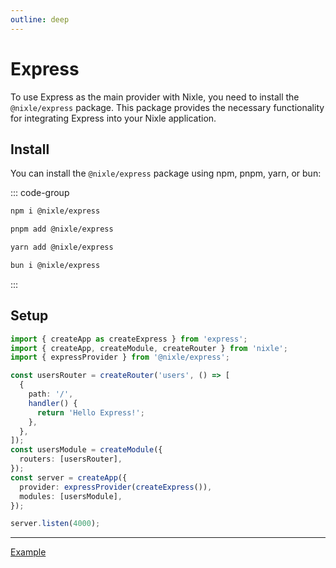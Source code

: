 ```yaml
---
outline: deep
---
```


# Express

To use Express as the main provider with Nixle, you need to install the `@nixle/express` package. This package provides the necessary functionality for integrating Express into your Nixle application.

## Install

You can install the `@nixle/express` package using npm, pnpm, yarn, or bun:

::: code-group

```sh [npm]
npm i @nixle/express
```

```sh [pnpm]
pnpm add @nixle/express
```

```sh [yarn]
yarn add @nixle/express
```

```sh [bun]
bun i @nixle/express
```

:::

## Setup

```ts
import { createApp as createExpress } from 'express';
import { createApp, createModule, createRouter } from 'nixle';
import { expressProvider } from '@nixle/express';

const usersRouter = createRouter('users', () => [
  {
    path: '/',
    handler() {
      return 'Hello Express!';
    },
  },
]);
const usersModule = createModule({
  routers: [usersRouter],
});
const server = createApp({
  provider: expressProvider(createExpress()),
  modules: [usersModule],
});

server.listen(4000);
```

---

[Example](https://github.com/letstri/nixle/blob/main/examples/express/index.mjs)
